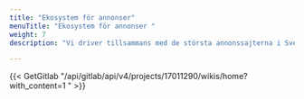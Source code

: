```yaml
---
title: "Ekosystem för annonser"
menuTitle: "Ekosystem för annonser "
weight: 7
description: "Vi driver tillsammans med de största annonssajterna i Sverige i ett pilotprojekt kring att samla alla jobb på ett ställe."

---
```




{{< GetGitlab "/api/gitlab/api/v4/projects/17011290/wikis/home?with_content=1 " >}}




